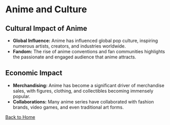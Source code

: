 
# Anime and Culture

## Cultural Impact of Anime
- **Global Influence:** Anime has influenced global pop culture, inspiring numerous artists, creators, and industries worldwide.
- **Fandom:** The rise of anime conventions and fan communities highlights the passionate and engaged audience that anime attracts.

## Economic Impact
- **Merchandising:** Anime has become a significant driver of merchandise sales, with figures, clothing, and collectibles becoming immensely popular.
- **Collaborations:** Many anime series have collaborated with fashion brands, video games, and even traditional art forms.

[Back to Home](README.md)
